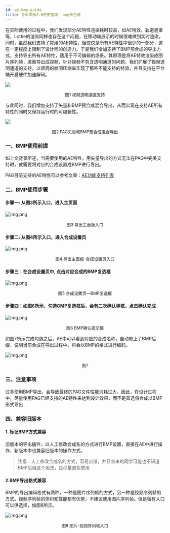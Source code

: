 ```yaml
---
id: ae-bmp-guide
title: 导出面板2.0使用指南--bmp预合成
---
```


在实际使用的过程中，我们发现部分AE特性渲染耗时较高，如AE特效、轨道遮罩等，Lottie的渲染同样也存在这个问题，在移动端展示的时候很难做到实时渲染。同时，虽然我们支持了常用的AE特性，但仅仅是所有AE特性中很少的一部分，这在一定程度上限制了设计师的创造力。于是我们增加支持了BMP预合成的导出方式，支持导出所有AE特性，适用于不可编辑的场景。其原理是将AE特效渲染成图片序列帧，进而导出成视频，针对视频不包含透明通道的问题，我们扩展了视频透明通道的支持，以很高的帧间压缩率实现了那些不能支持的特效，并且支持在平台端开启硬件加速解码。

![](/img/docs/bmpGuide/bmp_guide_1.png)

<p align="center"><font size="2">图1 视频透明通道支持</font></p>

与此同时，我们增加支持了矢量和BMP预合成混合导出，从而实现在支持AE所有特性的同时又保持运行时的可编辑性。

![](/img/docs/bmpGuide/bmp_guide_2.png)

<p align="center"><font size="2">图2 PAG矢量和BMP预合成混合导出</font></p>

### 一、BMP使用前提
如上文背景所述，当需要使用的AE特性，用矢量导出的方式无法在PAG中完美支持时，就需要将对应的合成设置成BMP进行导出。

PAG目前支持的AE特性可以参考文章：[AE功能支持列表](https://pag.io/docs/ae-support.html)

### 二、BMP使用步骤
#### 步骤一: 从图3所示入口，进入主页面
![img.png](/img/docs/bmpGuide/bmp_guide_3.png)
<p align="center"><font size="2">图3 导出主面板入口</font></p>

#### 步骤二: 从图4所示入口，进入合成设置页
![img.png](/img/docs/bmpGuide/bmp_guide_4.png)
<p align="center"><font size="2">图4 导出主面板-合成设置页入口</font></p>

#### 步骤三：在合成设置页中, 点击对应合成的BMP复选框
![img.png](/img/docs/bmpGuide/bmp_guide_5.png)
<p align="center"><font size="2">图5 合成设置页—BMP复选框</font></p>

#### 步骤四：如图6所示，勾选GMP复选框后，会有二次确认弹框，点击确认完成
![img.png](/img/docs/bmpGuide/bmp_guide_6.png)
<p align="center"><font size="2">图6 BMP确认提示框</font></p>

如图7所示完成勾选之后，AE中可以看到对应的合成名称，自动带上了BMP后缀，说明当前合成在导出过程中，将会以BMP的格式进行编码。

![img.png](/img/docs/bmpGuide/bmp_guide_7.png)
<p align="center"><font size="2">图7</font></p>

### 三、注意事项
过多使用BMP导出，会导致最终的PAG文件性能消耗过大，因此，在设计过程中，尽量使用PAG已经支持的AE特性来达到设计效果，而不是首选将合成以BMP形式导出

### 四、兼容旧版本
#### 1. 标记BMP方式兼容
旧版本的导出插件，以人工修改合成名的方式进行BMP设置，直接在AE中进行操作，新版本中也兼容旧版本的操作方式。
> 注意：人工修改合成名的方式，容易出错，并且新来的同学可能也不知道BMP后缀这个用法，应尽量避免使用

#### 2.BMP导出格式兼容
BMP的导出编码格式有两种，一种是图片序列帧的方式，另一种是视频序列帧的方式。视频序列帧的体积和性能都有优势，不建议使用图片序列帧。但是留有入口可以供选择，如图8所示。

![img.png](/img/docs/bmpGuide/bmp_guide_8.png)
<p align="center"><font size="2">图8 图片-视频序列帧入口</font></p>